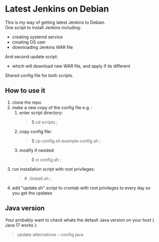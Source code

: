 # Latest Jenkins on Debian
This is my way of getting latest Jenkins to Debian.  
One script to install Jenkins including:  
- creating systemd service
- creating OS user
- downloading Jenkins WAR file

And second update script:
- which will download new WAR file, and apply if its different
  
Shared config file for both scripts.

## How to use it
1. clone the repo
2. make a new copy of the config file e.g. :
   1. enter script directory:
      > $ cd scripts ;
   2. copy config file:
      > $ cp config.sh.example config.sh ;
   3. modify if needed:
      > $ vi config.sh ;
3. run installation script with root privileges:
   > \# ./install.sh ;
4. add "update.sh" script to crontab with root privileges to every day so you get the updates


## Java version
Your probably want to check whats the default Java version on your host ( Java 17 works ):
> update-alternatives --config java
